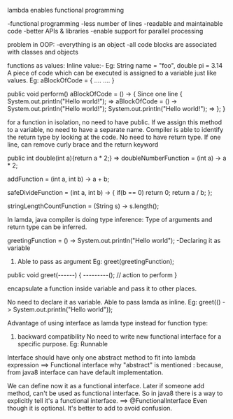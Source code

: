 lambda enables functional programming

-functional programming
-less number of lines
-readable and maintainable code
-better APIs & libraries
-enable support for parallel processing

problem in OOP:
-everything is an object
-all code blocks are associated with classes and objects

functions as values:
Inline value:- Eg: String name = "foo", double pi = 3.14
A piece of code which can be executed is assigned to a variable just like values.
Eg: aBlockOfCode = {
....
....
}

public void perform()													aBlockOfCode = () -> {							Since one line
{																			System.out.println("Hello world!");				=> 				aBlockOfCode = () -> System.out.println("Hello world!");
	System.out.println("Hello world!");              =>					};
}

for a function in isolation, no need to have public. If we assign this method to a variable, no need to have a separate name. Compiler is able to identify the return type
by looking at the code. No need to have return type.
If one line, can remove curly brace and the return keyword

public int double(int a){return a * 2;}              =>                doubleNumberFunction = (int a) -> a * 2;

addFunction = (int a, int b) -> a + b;

safeDivideFunction = (int a, int b) -> {
	if(b == 0) return 0;
	return a / b;
};

stringLengthCountFunction = (String s) -> s.length();

In lamda, java compiler is doing type inference: Type of arguments and return type can be inferred.

greetingFunction = () -> System.out.println("Hello world");
-Declaring it as variable
1. Able to  pass as argument Eg: greet(greetingFunction);

public void greet(------)
{
	---------(); // action to perform
}

encapsulate a function inside variable and pass it to other places.

No need to declare it as variable. Able to pass lamda as inline. Eg: greet(() -> System.out.println("Hello world"));

Advantage of using interface as lamda type instead for function type:
1. backward compatibility
No need to write new functional interface for a specific purpose. Eg: Runnable

Interface should have only one abstract method to fit into lambda expression ==> Functional interface
why "abstract" is mentioned : because, from java8 interface can have default implementation.

We can define now it as a functional interface. Later if someone add method, can't be used as functional interface.
So in java8 there is a way to explicitly tell it's a functional interface. ==> @FunctionalInterface
Even though it is optional. It's better to add to avoid confusion.
